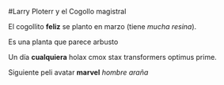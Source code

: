 #Larry Ploterr y el Cogollo magistral

El cogollito **feliz** se planto en marzo
(tiene *mucha resina*).

Es una planta que parece arbusto

Un día **cualquiera** holax cmox stax
transformers optimus prime.

Siguiente peli avatar **marvel** 
*hombre araña*
